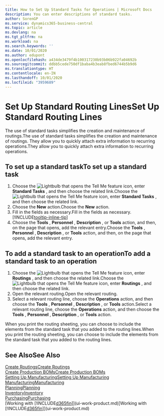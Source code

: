 ```yaml
---
title: How to Set Up Standard Tasks for Operations | Microsoft Docs
description: You can enter descriptions of standard tasks.
author: SorenGP
ms.service: dynamics365-business-central
ms.topic: article
ms.devlang: na
ms.tgt_pltfrm: na
ms.workload: na
ms.search.keywords: ''
ms.date: 10/01/2020
ms.author: edupont
ms.openlocfilehash: a434de3479f4b100317230b93b06b922fa04692b
ms.sourcegitcommit: ddbb5cede750df1baba4b3eab8fbed6744b5b9d6
ms.translationtype: HT
ms.contentlocale: en-IN
ms.lasthandoff: 10/01/2020
ms.locfileid: "3959689"
---
```

# <a name="set-up-standard-routing-lines"></a><span data-ttu-id="27754-103">Set Up Standard Routing Lines</span><span class="sxs-lookup"><span data-stu-id="27754-103">Set Up Standard Routing Lines</span></span>

<span data-ttu-id="27754-104">The use of standard tasks simplifies the creation and maintenance of routings.</span><span class="sxs-lookup"><span data-stu-id="27754-104">The use of standard tasks simplifies the creation and maintenance of routings.</span></span> <span data-ttu-id="27754-105">They allow you to quickly attach extra information to recurring operations.</span><span class="sxs-lookup"><span data-stu-id="27754-105">They allow you to quickly attach extra information to recurring operations.</span></span>

## <a name="to-set-up-a-standard-task"></a><span data-ttu-id="27754-106">To set up a standard task</span><span class="sxs-lookup"><span data-stu-id="27754-106">To set up a standard task</span></span>

1. <span data-ttu-id="27754-107">Choose the ![Lightbulb that opens the Tell Me feature](media/ui-search/search_small.png "Tell me what you want to do") icon, enter **Standard Tasks** , and then choose the related link.</span><span class="sxs-lookup"><span data-stu-id="27754-107">Choose the ![Lightbulb that opens the Tell Me feature](media/ui-search/search_small.png "Tell me what you want to do") icon, enter **Standard Tasks** , and then choose the related link.</span></span>
2. <span data-ttu-id="27754-108">Choose the **New** action.</span><span class="sxs-lookup"><span data-stu-id="27754-108">Choose the **New** action.</span></span>
3. <span data-ttu-id="27754-109">Fill in the fields as necessary.</span><span class="sxs-lookup"><span data-stu-id="27754-109">Fill in the fields as necessary.</span></span> [!INCLUDE[tooltip-inline-tip](includes/tooltip-inline-tip_md.md)]
4. <span data-ttu-id="27754-110">Choose the **Tools** , **Personnel** , **Description** , or **Tools** action, and then, on the page that opens, add the relevant entry.</span><span class="sxs-lookup"><span data-stu-id="27754-110">Choose the **Tools** , **Personnel** , **Description** , or **Tools** action, and then, on the page that opens, add the relevant entry.</span></span>

## <a name="to-add-a-standard-task-to-an-operation"></a><span data-ttu-id="27754-111">To add a standard task to an operation</span><span class="sxs-lookup"><span data-stu-id="27754-111">To add a standard task to an operation</span></span>

1. <span data-ttu-id="27754-112">Choose the ![Lightbulb that opens the Tell Me feature](media/ui-search/search_small.png "Tell me what you want to do") icon, enter **Routings** , and then choose the related link.</span><span class="sxs-lookup"><span data-stu-id="27754-112">Choose the ![Lightbulb that opens the Tell Me feature](media/ui-search/search_small.png "Tell me what you want to do") icon, enter **Routings** , and then choose the related link.</span></span>
2. <span data-ttu-id="27754-113">Open the relevant routing.</span><span class="sxs-lookup"><span data-stu-id="27754-113">Open the relevant routing.</span></span>
3. <span data-ttu-id="27754-114">Select a relevant routing line, choose the **Operations** action, and then choose the **Tools** , **Personnel** , **Description** , or **Tools** action.</span><span class="sxs-lookup"><span data-stu-id="27754-114">Select a relevant routing line, choose the **Operations** action, and then choose the **Tools** , **Personnel** , **Description** , or **Tools** action.</span></span>

<span data-ttu-id="27754-115">When you print the routing sheeting, you can choose to include the elements from the standard task that you added to the routing lines.</span><span class="sxs-lookup"><span data-stu-id="27754-115">When you print the routing sheeting, you can choose to include the elements from the standard task that you added to the routing lines.</span></span>

## <a name="see-also"></a><span data-ttu-id="27754-116">See Also</span><span class="sxs-lookup"><span data-stu-id="27754-116">See Also</span></span>

[<span data-ttu-id="27754-117">Create Routings</span><span class="sxs-lookup"><span data-stu-id="27754-117">Create Routings</span></span>](production-how-to-create-routings.md)  
[<span data-ttu-id="27754-118">Create Production BOMs</span><span class="sxs-lookup"><span data-stu-id="27754-118">Create Production BOMs</span></span>](production-how-to-create-production-boms.md)  
[<span data-ttu-id="27754-119">Setting Up Manufacturing</span><span class="sxs-lookup"><span data-stu-id="27754-119">Setting Up Manufacturing</span></span>](production-configure-production-processes.md)  
[<span data-ttu-id="27754-120">Manufacturing</span><span class="sxs-lookup"><span data-stu-id="27754-120">Manufacturing</span></span>](production-manage-manufacturing.md)  
[<span data-ttu-id="27754-121">Planning</span><span class="sxs-lookup"><span data-stu-id="27754-121">Planning</span></span>](production-planning.md)  
[<span data-ttu-id="27754-122">Inventory</span><span class="sxs-lookup"><span data-stu-id="27754-122">Inventory</span></span>](inventory-manage-inventory.md)  
[<span data-ttu-id="27754-123">Purchasing</span><span class="sxs-lookup"><span data-stu-id="27754-123">Purchasing</span></span>](purchasing-manage-purchasing.md)  
<span data-ttu-id="27754-124">[Working with [!INCLUDE[d365fin](includes/d365fin_md.md)]](ui-work-product.md)</span><span class="sxs-lookup"><span data-stu-id="27754-124">[Working with [!INCLUDE[d365fin](includes/d365fin_md.md)]](ui-work-product.md)</span></span>  
